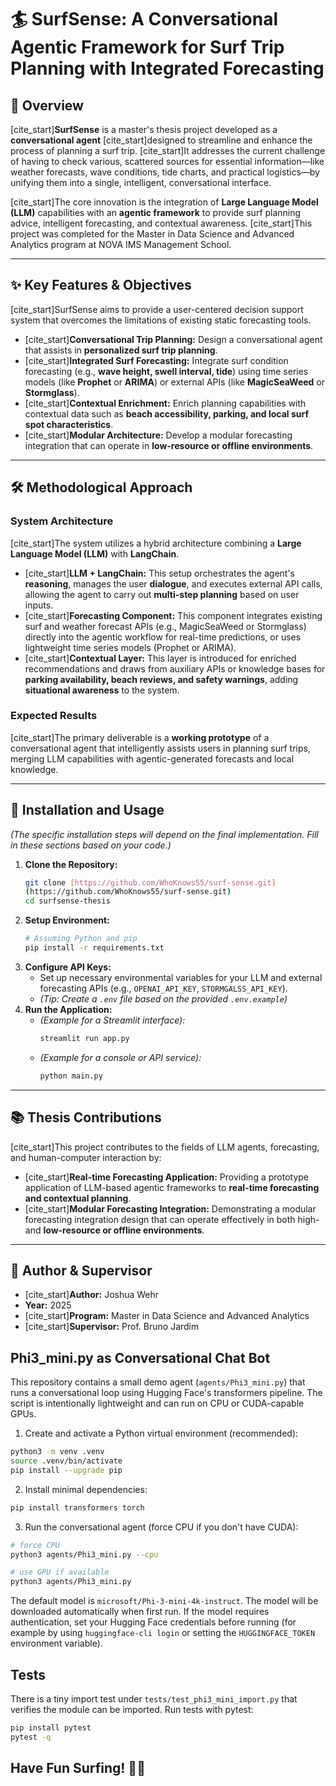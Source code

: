 # 🏄 SurfSense: A Conversational Agentic Framework for Surf Trip Planning with Integrated Forecasting

## 📝 Overview

[cite_start]**SurfSense** is a master's thesis project developed as a **conversational agent** [cite_start]designed to streamline and enhance the process of planning a surf trip. [cite_start]It addresses the current challenge of having to check various, scattered sources for essential information—like weather forecasts, wave conditions, tide charts, and practical logistics—by unifying them into a single, intelligent, conversational interface.

[cite_start]The core innovation is the integration of **Large Language Model (LLM)** capabilities with an **agentic framework** to provide surf planning advice, intelligent forecasting, and contextual awareness. [cite_start]This project was completed for the Master in Data Science and Advanced Analytics program at NOVA IMS Management School.

---

## ✨ Key Features & Objectives

[cite_start]SurfSense aims to provide a user-centered decision support system that overcomes the limitations of existing static forecasting tools.

* [cite_start]**Conversational Trip Planning:** Design a conversational agent that assists in **personalized surf trip planning**.
* [cite_start]**Integrated Surf Forecasting:** Integrate surf condition forecasting (e.g., **wave height, swell interval, tide**) using time series models (like **Prophet** or **ARIMA**) or external APIs (like **MagicSeaWeed** or **Stormglass**).
* [cite_start]**Contextual Enrichment:** Enrich planning capabilities with contextual data such as **beach accessibility, parking, and local surf spot characteristics**.
* [cite_start]**Modular Architecture:** Develop a modular forecasting integration that can operate in **low-resource or offline environments**.

---

## 🛠️ Methodological Approach

### System Architecture

[cite_start]The system utilizes a hybrid architecture combining a **Large Language Model (LLM)** with **LangChain**.

* [cite_start]**LLM + LangChain:** This setup orchestrates the agent's **reasoning**, manages the user **dialogue**, and executes external API calls, allowing the agent to carry out **multi-step planning** based on user inputs.
* [cite_start]**Forecasting Component:** This component integrates existing surf and weather forecast APIs (e.g., MagicSeaWeed or Stormglass) directly into the agentic workflow for real-time predictions, or uses lightweight time series models (Prophet or ARIMA).
* [cite_start]**Contextual Layer:** This layer is introduced for enriched recommendations and draws from auxiliary APIs or knowledge bases for **parking availability, beach reviews, and safety warnings**, adding **situational awareness** to the system.

### Expected Results

[cite_start]The primary deliverable is a **working prototype** of a conversational agent that intelligently assists users in planning surf trips, merging LLM capabilities with agentic-generated forecasts and local knowledge.

---

## 🚀 Installation and Usage

*(The specific installation steps will depend on the final implementation. Fill in these sections based on your code.)*

1.  **Clone the Repository:**
    ```bash
    git clone [https://github.com/WhoKnows55/surf-sense.git]
    (https://github.com/WhoKnows55/surf-sense.git)
    cd surfsense-thesis
    ```
2.  **Setup Environment:**
    ```bash
    # Assuming Python and pip
    pip install -r requirements.txt
    ```
3.  **Configure API Keys:**
    * Set up necessary environmental variables for your LLM and external forecasting APIs (e.g., `OPENAI_API_KEY`, `STORMGALSS_API_KEY`).
    * *(Tip: Create a `.env` file based on the provided `.env.example`)*
4.  **Run the Application:**
    * *(Example for a Streamlit interface):*
        ```bash
        streamlit run app.py
        ```
    * *(Example for a console or API service):*
        ```bash
        python main.py
        ```

---

## 📚 Thesis Contributions

[cite_start]This project contributes to the fields of LLM agents, forecasting, and human-computer interaction by:

* [cite_start]**Real-time Forecasting Application:** Providing a prototype application of LLM-based agentic frameworks to **real-time forecasting and contextual planning**.
* [cite_start]**Modular Forecasting Integration:** Demonstrating a modular forecasting integration design that can operate effectively in both high- and **low-resource or offline environments**.

---

## 👤 Author & Supervisor

* [cite_start]**Author:** Joshua Wehr 
* **Year:** 2025
* [cite_start]**Program:** Master in Data Science and Advanced Analytics 
* [cite_start]**Supervisor:** Prof. Bruno Jardim 





## Phi3_mini.py as Conversational Chat Bot

This repository contains a small demo agent (`agents/Phi3_mini.py`) that runs a conversational loop using Hugging Face's transformers pipeline. The script is intentionally lightweight and can run on CPU or CUDA-capable GPUs.

1. Create and activate a Python virtual environment (recommended):

```bash
python3 -m venv .venv
source .venv/bin/activate
pip install --upgrade pip
```

2. Install minimal dependencies:

```bash
pip install transformers torch
```

3. Run the conversational agent (force CPU if you don't have CUDA):

```bash
# force CPU
python3 agents/Phi3_mini.py --cpu

# use GPU if available
python3 agents/Phi3_mini.py
```

The default model is `microsoft/Phi-3-mini-4k-instruct`. The model will be downloaded automatically when first run. If the model
requires authentication, set your Hugging Face credentials before running (for example by using `huggingface-cli login` or
setting the `HUGGINGFACE_TOKEN` environment variable).

## Tests

There is a tiny import test under `tests/test_phi3_mini_import.py` that verifies the module can be imported. Run tests with pytest:

```bash
pip install pytest
pytest -q
```


## Have Fun Surfing! 🤙🏽
